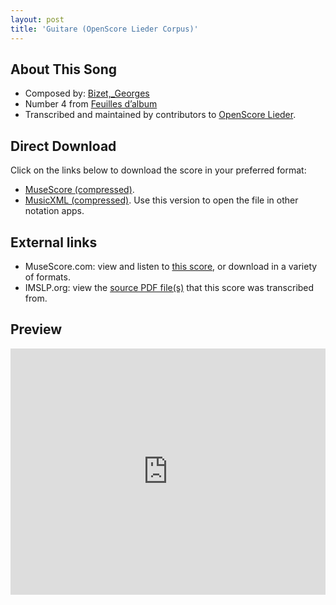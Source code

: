 ```yaml
---
layout: post
title: 'Guitare (OpenScore Lieder Corpus)'
---
```


## About This Song

- Composed by: [Bizet,_Georges](https://fourscoreandmore.org/openscore/lieder/Bizet,_Georges)
- Number 4 from [Feuilles d’album](https://fourscoreandmore.org/openscore/lieder/Bizet,_Georges/Feuilles_d’album)
- Transcribed and maintained by contributors to [OpenScore Lieder].

[OpenScore Lieder]: https://musescore.com/openscore-lieder-corpus

## Direct Download

Click on the links below to download the score in your preferred format:
- [MuseScore (compressed)](https://github.com/openscore/lieder/blob/main/scores/Bizet,_Georges/Feuilles_d’album/4_Guitare/lc5079521.mscz?raw=true).
- [MusicXML (compressed)](https://github.com/openscore/lieder/blob/main/scores/Bizet,_Georges/Feuilles_d’album/4_Guitare/lc5079521.mxl?raw=true). Use this version to open the file in other notation apps.

## External links

- MuseScore.com: view and listen to [this score][MuseScore], or download in a variety of formats.
- IMSLP.org: view the [source PDF file(s)][IMSLP] that this score was transcribed from.

[MuseScore]: https://musescore.com/score/5079521
[IMSLP]: https://imslp.org/wiki/Special:ReverseLookup/83316

## Preview

<iframe width="100%" height="394" src="https://musescore.com/openscore-lieder-corpus/scores/5079521/embed" frameborder="0" allowfullscreen allow="autoplay; fullscreen"></iframe>
